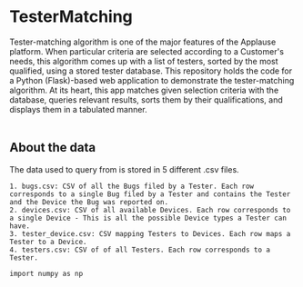 # TesterMatching
Tester-matching algorithm is one of the major features of the Applause platform. When particular criteria are selected according to a Customer's needs, this algorithm comes up with a list of testers, sorted by the most qualified, using a stored tester database. This repository holds the code for a Python (Flask)-based web application to demonstrate the tester-matching algorithm. At its heart, this app matches given selection criteria with the database, queries relevant results, sorts them by their qualifications, and displays them in a tabulated manner.
 <br>
 <br>
 ## About the data
 The data used to query from is stored in 5 different .csv files.
 <br>
```
1. bugs.csv: CSV of all the Bugs filed by a Tester. Each row corresponds to a single Bug filed by a Tester and contains the Tester and the Device the Bug was reported on.
2. devices.csv: CSV of all available Devices. Each row corresponds to a single Device - This is all the possible Device types a Tester can have.
3. tester_device.csv: CSV mapping Testers to Devices. Each row maps a Tester to a Device.
4. testers.csv: CSV of of all Testers. Each row corresponds to a Tester.
```

```bash
import numpy as np
```
